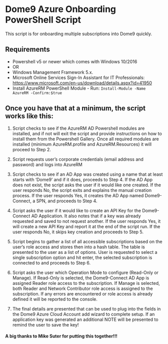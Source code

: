 # Dome9 Azure Onboarding PowerShell Script

This script is for onboarding multiple subscriptions into Dome9 quickly. 

## Requirements
* Powershell v5 or newer which comes with Windows 10/2016
* OR
* Windows Management Framework 5.x. 
* Microsoft Online Services Sign-In Assistant for IT Professionals: https://www.microsoft.com/en-us/download/details.aspx?id=41950
* Install AzureRM PowerShell Module - Run: ```Install-Module -Name AzureRM -Confirm:$true```

## Once you have that at a minimum, the script works like this:

1. Script checks to see if the AzureRM AD Powershell modules are installed, and if not will exit the script and provide instructions on how to install them from the Powershell Gallery. Once all required modules are installed (minimum AzureRM.profile and AzureRM.Resources) it will proceed to Step 2.
 
2. Script requests user’s corporate credentials (email address and password) and logs into AzureRM
 
3. Script checks to see if an AD App was created using a name that at least starts with ‘Dome9’ and if it does, proceeds to Step 4. If the AD App does not exist, the script asks the user if it would like one created. If the user responds No, the script exits and explains the manual creation process. If the user responds Yes, it creates the AD App named Dome9-Connect, a SPN, and proceeds to Step 4.
 
4. Script asks the user if it would like to create an API Key for the Dome9-Connect AD Application. It also notes that if a key was already requested and saved to not request another. If the user responds Yes, it will create a new API Key and report it at the end of the script run. If the user responds No, it skips key creation and proceeds to Step 5.
 
5. Script begins to gather a list of all accessible subscriptions based on the user’s role access and stores then into a hash table. The table is presented to the user as a list of options. User is requested to select a single subscription option and hit enter, the selected subscription is connected to and proceeds to Step 6.
 
6. Script asks the user which Operation Mode to configure (Read-Only or Manage). If Read-Only is selected, the Dome9-Connect AD App is assigned Reader role access to the subscription. If Manage is selected, both Reader and Network Contributor role access is assigned to the subscription. If any errors are encountered or role access is already defined it will be reported to the console.
 
7. The final details are presented that can be used to plug into the fields in the Dome9 Azure Cloud Account add wizard to complete setup. If an application key was generated an additional NOTE will be presented to remind the user to save the key!

#### A big thanks to Mike Suter for putting this together!!!
 
